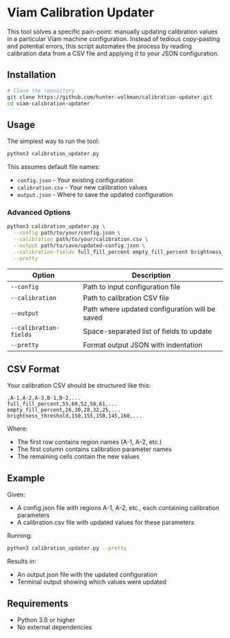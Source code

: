 # Viam Calibration Updater

This tool solves a specific pain-point: manually updating calibration values in a particular Viam machine configuration. Instead of tedious copy-pasting and potential errors, this script automates the process by reading calibration data from a CSV file and applying it to your JSON configuration.


## Installation

```bash
# Clone the repository
git clone https://github.com/hunter-volkman/calibration-updater.git
cd viam-calibration-updater
```

## Usage

The simplest way to run the tool:

```bash
python3 calibration_updater.py
```

This assumes default file names:
- `config.json` - Your existing configuration
- `calibration.csv` - Your new calibration values
- `output.json` - Where to save the updated configuration

### Advanced Options

```bash
python3 calibration_updater.py \
  --config path/to/your/config.json \
  --calibration path/to/your/calibration.csv \
  --output path/to/save/updated-config.json \
  --calibration-fields full_fill_percent empty_fill_percent brightness_threshold \
  --pretty
```

| Option | Description |
|--------|-------------|
| `--config` | Path to input configuration file |
| `--calibration` | Path to calibration CSV file |
| `--output` | Path where updated configuration will be saved |
| `--calibration-fields` | Space-separated list of fields to update |
| `--pretty` | Format output JSON with indentation |

## CSV Format

Your calibration CSV should be structured like this:

```
,A-1,A-2,A-3,B-1,B-2,...
full_fill_percent,55,60,52,58,61,...
empty_fill_percent,26,30,28,32,25,...
brightness_threshold,150,155,150,145,160,...
```

Where:
- The first row contains region names (A-1, A-2, etc.)
- The first column contains calibration parameter names
- The remaining cells contain the new values

## Example

Given:
- A config.json file with regions A-1, A-2, etc., each containing calibration parameters
- A calibration.csv file with updated values for these parameters

Running:
```bash
python3 calibration_updater.py --pretty
```

Results in:
- An output.json file with the updated configuration
- Terminal output showing which values were updated

## Requirements

- Python 3.6 or higher
- No external dependencies

